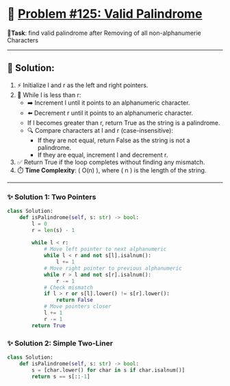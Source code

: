 # 📝 [Problem #125: Valid Palindrome]([https://](https://leetcode.com/problems/valid-palindrome/description/?envType=study-plan-v2&envId=top-interview-150))


**🎯Task**: find valid palindrome after Removing of all non-alphanumerie Characters

---

## 🌟 Solution:

1. ⚡ Initialize l and r as the left and right pointers.
2. 🔁 While l is less than r:
    - ➡️ Increment l until it points to an alphanumeric character.
    - ⬅️ Decrement r until it points to an alphanumeric character.
    - If l becomes greater than r, return True as the string is a palindrome.
    - 🔍 Compare characters at l and r (case-insensitive):
        - If they are not equal, return False as the string is not a palindrome.
        - If they are equal, increment l and decrement r.
3. ✅ Return True if the loop completes without finding any mismatch.
4. ⏱️ **Time Complexity**: \( O(n) \), where \( n \) is the length of the string.

---

### ✨ Solution 1: Two Pointers 
```python
class Solution:
    def isPalindrome(self, s: str) -> bool:
        l = 0
        r = len(s) - 1
        
        while l < r:
            # Move left pointer to next alphanumeric
            while l < r and not s[l].isalnum(): 
                l += 1
            # Move right pointer to previous alphanumeric
            while r > l and not s[r].isalnum(): 
                r -= 1
            # Check mismatch
            if l > r or s[l].lower() != s[r].lower():
                return False
            # Move pointers closer
            l += 1
            r -= 1
        return True
```
### ✨ Solution 2: Simple Two-Liner
```python
class Solution:
    def isPalindrome(self, s: str) -> bool:
        s = [char.lower() for char in s if char.isalnum()]
        return s == s[::-1]
